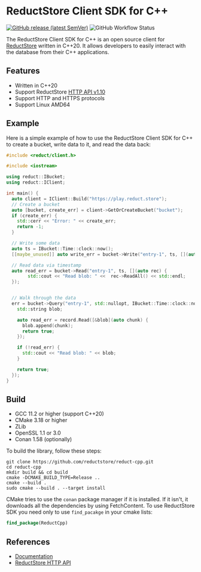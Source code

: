 # ReductStore Client SDK for C++

[![GitHub release (latest SemVer)](https://img.shields.io/github/v/release/reductstore/reduct-cpp)]()
![GitHub Workflow Status](https://img.shields.io/github/actions/workflow/status/reductstore/reduct-cpp/ci.yml?branch=main)

The ReductStore Client SDK for C++ is an open source client for [ReductStore](https://www.reduct.store) written
in C++20. It allows developers to easily interact with the database from their C++ applications.

## Features

* Written in C++20
* Support ReductStore [HTTP API v1.10](https://www.reduct.store/docs/next/http-api)
* Support HTTP and HTTPS protocols
* Support Linux AMD64

## Example

Here is a simple example of how to use the ReductStore Client SDK for C++ to create a bucket, write data to it, and
read the data back:

```cpp
#include <reduct/client.h>

#include <iostream>

using reduct::IBucket;
using reduct::IClient;

int main() {
  auto client = IClient::Build("https://play.reduct.store");
  // Create a bucket
  auto [bucket, create_err] = client->GetOrCreateBucket("bucket");
  if (create_err) {
    std::cerr << "Error: " << create_err;
    return -1;
  }

  // Write some data
  auto ts = IBucket::Time::clock::now();
  [[maybe_unused]] auto write_err = bucket->Write("entry-1", ts, [](auto rec) { rec->WriteAll("some_data1"); });

  // Read data via timestamp
  auto read_err = bucket->Read("entry-1", ts, [](auto rec) {
        std::cout << "Read blob: " <<  rec->ReadAll() << std::endl;
  });


  // Walk through the data
  err = bucket->Query("entry-1", std::nullopt, IBucket::Time::clock::now(), {}, [](auto&& record) {
    std::string blob;

    auto read_err = record.Read([&blob](auto chunk) {
      blob.append(chunk);
      return true;
    });

    if (!read_err) {
      std::cout << "Read blob: " << blob;
    }

    return true;
  });
}
```

## Build

* GCC 11.2 or higher (support C++20)
* CMake 3.18 or higher
* ZLib
* OpenSSL 1.1 or 3.0
* Conan 1.58 (optionally)

To build the library, follow these steps:

```shell
git clone https://github.com/reductstore/reduct-cpp.git
cd reduct-cpp
mkdir build && cd build
cmake -DCMAKE_BUILD_TYPE=Release ..
cmake --build .
sudo cmake --build . --target install
```

CMake tries to use the `conan` package manager if it is installed. If it isn't, it downloads all the dependencies by using
FetchContent. To use ReductStore SDK you need only to use `find_pacakge` in your cmake lists:

```cmake
find_package(ReductCpp)
```

## References

* [Documentation](https://cpp.reduct.store)
* [ReductStore HTTP API](https://reduct.store/docs/http-api)
